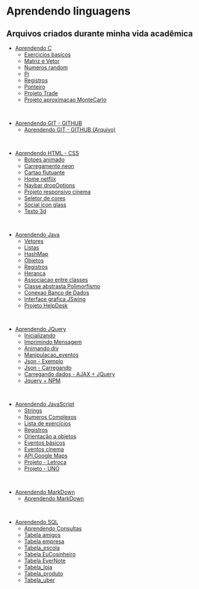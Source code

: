 # Aprendendo linguagens

## Arquivos criados durante minha vida acadêmica

* [Aprendendo C](https://github.com/GuilhermeAmarilho/Arquivos/tree/master/AprendendoLinguagens/C)
  * [Exercicios basicos](https://github.com/GuilhermeAmarilho/Arquivos/tree/master/AprendendoLinguagens/C/Exercicios_basicos)
  * [Matriz e Vetor](https://github.com/GuilhermeAmarilho/Arquivos/tree/master/AprendendoLinguagens/C/Matriz_e_Vetor)
  * [Numeros random](https://github.com/GuilhermeAmarilho/Arquivos/tree/master/AprendendoLinguagens/C/Numero_random)
  * [Pi](https://github.com/GuilhermeAmarilho/Arquivos/tree/master/AprendendoLinguagens/C/Pi)
  * [Registros](https://github.com/GuilhermeAmarilho/Arquivos/tree/master/AprendendoLinguagens/C/Registros)
  * [Ponteiro](https://github.com/GuilhermeAmarilho/Arquivos/tree/master/AprendendoLinguagens/C/Registro_ponteiro)
  * [Projeto Trade](https://github.com/GuilhermeAmarilho/Arquivos/tree/master/AprendendoLinguagens/C/Projeto_Trade)
  * [Projeto aproximacao MonteCarlo](https://github.com/GuilhermeAmarilho/Arquivos/tree/master/AprendendoLinguagens/C/Projeto_aproximacao_MonteCarlo)

<br>

* [Aprendendo GIT - GITHUB](https://github.com/GuilhermeAmarilho/Arquivos/tree/master/AprendendoLinguagens/GIT-GITHUB)
  * [Aprendendo GIT - GITHUB (Arquivo)](https://github.com/GuilhermeAmarilho/Arquivos/blob/master/AprendendoLinguagens/GIT-GITHUB/Comandos_Git.mkd)

<br>

* [Aprendendo HTML - CSS](https://github.com/GuilhermeAmarilho/Arquivos/tree/master/AprendendoLinguagens/Html-Css)
  * [Botoes animado](https://guilhermeamarilho.github.io/Arquivos/AprendendoLinguagens/Html-Css/Botoes_animado/)
  * [Carregamento neon](https://guilhermeamarilho.github.io/Arquivos/AprendendoLinguagens/Html-Css/Carregamento_neon/)
  * [Cartao flutuante](https://guilhermeamarilho.github.io/Arquivos/AprendendoLinguagens/Html-Css/Cartao_flutuante/)
  * [Home netflix](https://guilhermeamarilho.github.io/Arquivos/AprendendoLinguagens/Html-Css/Home_netflix/)
  * [Navbar dropOptions](https://guilhermeamarilho.github.io/Arquivos/AprendendoLinguagens/Html-Css/Navbar_dropOptions/)
  * [Projeto responsivo cinema](https://guilhermeamarilho.github.io/Arquivos/AprendendoLinguagens/Html-Css/Projeto_responsivo_cinema/)
  * [Seletor de cores](https://guilhermeamarilho.github.io/Arquivos/AprendendoLinguagens/Html-Css/Seletor_de_cores/)
  * [Social icon glass](https://guilhermeamarilho.github.io/Arquivos/AprendendoLinguagens/Html-Css/Social_icon_glass/)
  * [Texto 3d](https://guilhermeamarilho.github.io/Arquivos/AprendendoLinguagens/Html-Css/Texto_3d/)
  
<br>

* [Aprendendo Java](https://github.com/GuilhermeAmarilho/Arquivos/tree/master/AprendendoLinguagens/Java)
  * [Vetores](https://github.com/GuilhermeAmarilho/Arquivos/tree/master/AprendendoLinguagens/Java/Vetores)
  * [Listas](https://github.com/GuilhermeAmarilho/Arquivos/tree/master/AprendendoLinguagens/Java/Listas)
  * [HashMap](https://github.com/GuilhermeAmarilho/Arquivos/tree/master/AprendendoLinguagens/Java/HashMap)
  * [Objetos](https://github.com/GuilhermeAmarilho/Arquivos/tree/master/AprendendoLinguagens/Java/Objetos)
  * [Registros](https://github.com/GuilhermeAmarilho/Arquivos/tree/master/AprendendoLinguagens/Java/Registros)
  * [Heranca](https://github.com/GuilhermeAmarilho/Arquivos/tree/master/AprendendoLinguagens/Java/Heranca)
  * [Associacao entre classes](https://github.com/GuilhermeAmarilho/Arquivos/tree/master/AprendendoLinguagens/Java/Associacao_classes)
  * [Classe abstrasta Polimorfismo](https://github.com/GuilhermeAmarilho/Arquivos/tree/master/AprendendoLinguagens/Java/Classe_abstrata_polimorfismo)
  * [Conexao Banco de Dados](https://github.com/GuilhermeAmarilho/Arquivos/tree/master/AprendendoLinguagens/Java/Conexao_BD)
  * [Interface grafica JSwing](https://github.com/GuilhermeAmarilho/Arquivos/tree/master/AprendendoLinguagens/Java/Interface_grafica_JSwing)
  * [Projeto HelpDesk](https://github.com/GuilhermeAmarilho/Arquivos/tree/master/AprendendoLinguagens/Java/Projeto_HelpDesk)

<br>

* [Aprendendo JQuery](https://github.com/GuilhermeAmarilho/Arquivos/tree/master/AprendendoLinguagens/Jquery)
  * [Inicializando](https://github.com/GuilhermeAmarilho/Arquivos/tree/master/AprendendoLinguagens/Jquery/Get_Starter) 
  * [Imprimindo Mensagem](https://github.com/GuilhermeAmarilho/Arquivos/tree/master/AprendendoLinguagens/Jquery/Imprimindo_mensagem) 
  * [Animando div](https://github.com/GuilhermeAmarilho/Arquivos/tree/master/AprendendoLinguagens/Jquery/Animando_div) 
  * [Manipulacao_eventos](https://github.com/GuilhermeAmarilho/Arquivos/tree/master/AprendendoLinguagens/Jquery/Manipulacao_eventos) 
  * [Json - Exemplo](https://github.com/GuilhermeAmarilho/Arquivos/tree/master/AprendendoLinguagens/Jquery/Exemplo_json) 
  * [Json - Carregando](https://github.com/GuilhermeAmarilho/Arquivos/tree/master/AprendendoLinguagens/Jquery/Carregando_JSon) 
  * [Carregando dados - AJAX + JQuery](https://github.com/GuilhermeAmarilho/Arquivos/tree/master/AprendendoLinguagens/Jquery/Carregando_dados_AJAX_JQuery) 
  * [Jquery + NPM](https://github.com/GuilhermeAmarilho/Arquivos/tree/master/AprendendoLinguagens/Jquery/Aprendendo_jquery_npm) 

<br>

* [Aprendendo JavaScript](https://github.com/GuilhermeAmarilho/Arquivos/tree/master/AprendendoLinguagens/Js)
  * [Strings](https://github.com/GuilhermeAmarilho/Arquivos/tree/master/AprendendoLinguagens/Js/Strings)
  * [Numeros Complexos](https://github.com/GuilhermeAmarilho/Arquivos/tree/master/AprendendoLinguagens/Js/Numeros_complexos)
  * [Lista de exercícios](https://github.com/GuilhermeAmarilho/Arquivos/tree/master/AprendendoLinguagens/Js/Exercicios_JS)
  * [Registros](https://github.com/GuilhermeAmarilho/Arquivos/tree/master/AprendendoLinguagens/Js/Registros)
  * [Orientação a objetos](https://github.com/GuilhermeAmarilho/Arquivos/tree/master/AprendendoLinguagens/Js/Objetos)
  * [Eventos básicos](https://github.com/GuilhermeAmarilho/Arquivos/tree/master/AprendendoLinguagens/Js/Eventos_basico)
  * [Eventos cinema](https://github.com/GuilhermeAmarilho/Arquivos/tree/master/AprendendoLinguagens/Js/Eventos_cinema)
  * [API Google Maps](https://github.com/GuilhermeAmarilho/Arquivos/tree/master/AprendendoLinguagens/Js/GoogleMaps)
  * [Projeto - Letroca](https://github.com/GuilhermeAmarilho/Arquivos/tree/master/AprendendoLinguagens/Js/Projeto_Letroca)
  * [Projeto - UNO](https://github.com/GuilhermeAmarilho/Arquivos/tree/master/AprendendoLinguagens/Js/Uno)

<br>

* [Aprendendo MarkDown](https://github.com/GuilhermeAmarilho/Arquivos/tree/master/AprendendoLinguagens/Markdown)
  * [Aprendendo MarkDown](https://github.com/GuilhermeAmarilho/Arquivos/tree/master/AprendendoLinguagens/Markdown/Comandos_MarkDown.mkd)
  
<br>

* [Aprendendo SQL](https://github.com/GuilhermeAmarilho/Arquivos/tree/master/AprendendoLinguagens/Sql)
  * [Aprendendo Consultas](https://github.com/GuilhermeAmarilho/Arquivos/tree/master/AprendendoLinguagens/Sql/Aprendendo_consultas)
  * [Tabela amigos](https://github.com/GuilhermeAmarilho/Arquivos/tree/master/AprendendoLinguagens/Sql/Tabela_amigos)
  * [Tabela empresa](https://github.com/GuilhermeAmarilho/Arquivos/tree/master/AprendendoLinguagens/Sql/Tabela_empresa)
  * [Tabela_escola](https://github.com/GuilhermeAmarilho/Arquivos/tree/master/AprendendoLinguagens/Sql/Tabela_escola)
  * [Tabela EuCosinheiro](https://github.com/GuilhermeAmarilho/Arquivos/tree/master/AprendendoLinguagens/Sql/Tabela_EuCosinheiro)
  * [Tabela EverNote](https://github.com/GuilhermeAmarilho/Arquivos/tree/master/AprendendoLinguagens/Sql/Tabela_EverNote)
  * [Tabela_loja](https://github.com/GuilhermeAmarilho/Arquivos/tree/master/AprendendoLinguagens/Sql/Tabela_loja)
  * [Tabela_produto](https://github.com/GuilhermeAmarilho/Arquivos/tree/master/AprendendoLinguagens/Sql/Tabela_produto)
  * [Tabela_uber](https://github.com/GuilhermeAmarilho/Arquivos/tree/master/AprendendoLinguagens/Sql/Tabela_uber)